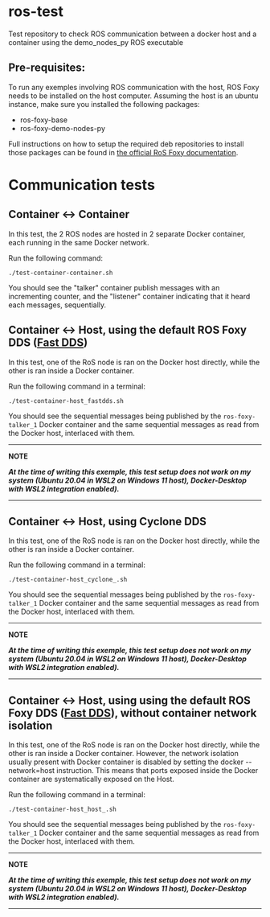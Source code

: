 # ros-test
Test repository to check ROS communication between a docker host and a container using the demo_nodes_py ROS executable

## Pre-requisites:
To run any exemples involving ROS communication with the host, ROS Foxy needs to be installed on the host computer.
Assuming the host is an ubuntu instance, make sure you installed the following packages:
- ros-foxy-base
- ros-foxy-demo-nodes-py

Full instructions on how to setup the required deb repositories to install those packages can be found in [the official RoS Foxy documentation](https://docs.ros.org/en/foxy/Installation/Ubuntu-Install-Debians.html). 

# Communication tests

## Container <-> Container

In this test, the 2 ROS nodes are hosted in 2 separate Docker container, each running in the same Docker network. 

Run the following command: 

```
./test-container-container.sh
```

You should see the "talker" container publish messages with an incrementing counter, and the "listener" container indicating that it heard each messages, sequentially.

## Container <-> Host, using the default ROS Foxy DDS ([Fast DDS](https://www.eprosima.com/index.php/products-all/eprosima-fast-dds))
In this test, one of the RoS node is ran on the Docker host directly, while the other is ran inside a Docker container. 

Run the following command in a terminal:

```
./test-container-host_fastdds.sh
```

You should see the sequential messages being published by the `ros-foxy-talker_1` Docker container and the same sequential messages as read from the Docker host, interlaced with them.

---
**NOTE**

**_At the time of writing this exemple, this test setup does not work on my system (Ubuntu 20.04 in WSL2 on Windows 11 host), Docker-Desktop with WSL2 integration enabled)._**

---

## Container <-> Host, using Cyclone DDS
In this test, one of the RoS node is ran on the Docker host directly, while the other is ran inside a Docker container. 

Run the following command in a terminal:

```
./test-container-host_cyclone_.sh
```

You should see the sequential messages being published by the `ros-foxy-talker_1` Docker container and the same sequential messages as read from the Docker host, interlaced with them.

---
**NOTE**

**_At the time of writing this exemple, this test setup does not work on my system (Ubuntu 20.04 in WSL2 on Windows 11 host), Docker-Desktop with WSL2 integration enabled)._**

---

## Container <-> Host, using using the default ROS Foxy DDS ([Fast DDS](https://www.eprosima.com/index.php/products-all/eprosima-fast-dds)), without container network isolation
In this test, one of the RoS node is ran on the Docker host directly, while the other is ran inside a Docker container. However, the network isolation usually present with Docker container is disabled by setting the docker --network=host instruction. This means that ports exposed inside the Docker container are systematically exposed on the Host. 

Run the following command in a terminal:

```
./test-container-host_host_.sh
```

You should see the sequential messages being published by the `ros-foxy-talker_1` Docker container and the same sequential messages as read from the Docker host, interlaced with them.

---
**NOTE**

**_At the time of writing this exemple, this test setup does not work on my system (Ubuntu 20.04 in WSL2 on Windows 11 host), Docker-Desktop with WSL2 integration enabled)._**

---